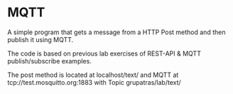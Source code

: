 # MQTT
A simple program that gets a message from a HTTP Post method and then publish it using MQTT.

The code is based on previous lab exercises of REST-API & MQTT publish/subscribe examples.

The post method is located at localhost/text/ and MQTT at tcp://test.mosquitto.org:1883 with Topic grupatras/lab/text/
